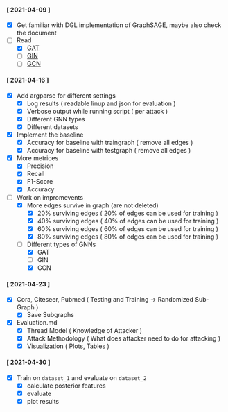 #### [ 2021-04-09 ]

- [x] Get familiar with DGL implementation of GraphSAGE, maybe also check the document
- [ ] Read
  - [x] [GAT](https://arxiv.org/abs/1710.10903)
  - [ ] [GIN](https://arxiv.org/abs/1810.00826)
  - [ ] [GCN](https://arxiv.org/abs/1609.02907)

#### [ 2021-04-16 ]

- [x] Add argparse for different settings
  - [x] Log results ( readable linup and json for evaluation )
  - [x] Verbose output while running script ( per attack )
  - [x] Different GNN types
  - [x] Different datasets
- [x] Implement the baseline
  - [x] Accuracy for baseline with traingraph ( remove all edges )
  - [x] Accuracy for baseline with testgraph ( remove all edges )
- [x] More metrices
  - [x] Precision
  - [x] Recall
  - [x] F1-Score
  - [x] Accuracy
- [ ] Work on impromevents
  - [x] More edges survive in graph (are not deleted)
    - [x] 20% surviving edges ( 20% of edges can be used for training )
    - [x] 40% surviving edges ( 40% of edges can be used for training )
    - [x] 60% surviving edges ( 60% of edges can be used for training )
    - [x] 80% surviving edges ( 80% of edges can be used for training )
  - [ ] Different types of GNNs
    - [x] GAT
    - [ ] GIN
    - [x] GCN

#### [ 2021-04-23 ]

- [x] Cora, Citeseer, Pubmed ( Testing and Training -> Randomized Sub-Graph )
  - [x] Save Subgraphs
- [x] Evaluation.md
  - [x] Thread Model ( Knowledge of Attacker )
  - [x] Attack Methodology ( What does attacker need to do for attacking )
  - [x] Visualization ( Plots, Tables )

#### [ 2021-04-30 ]

- [x] Train on `dataset_1` and evaluate on `dataset_2`
  - [x] calculate posterior features
  - [x] evaluate
  - [x] plot results
